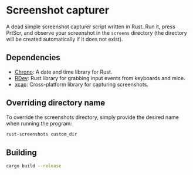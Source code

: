 # Screenshot capturer

A dead simple screenshot capturer script written in Rust. Run it, press PrtScr, and observe your screenshot in the `screens` directory (the directory will be created automatically if it does not exist).

## Dependencies

- [Chrono](https://crates.io/crates/chrono): A date and time library for Rust.
- [RDev](https://crates.io/crates/rdev): Rust library for grabbing input events from keyboards and mice.
- [xcap](https://crates.io/crates/xcap): Cross-platform library for capturing screenshots.

## Overriding directory name

To override the screenshots directory, simply provide the desired name when running the program:

```bash
rust-screenshots custom_dir
```

## Building
```bash
cargo build --release
```
